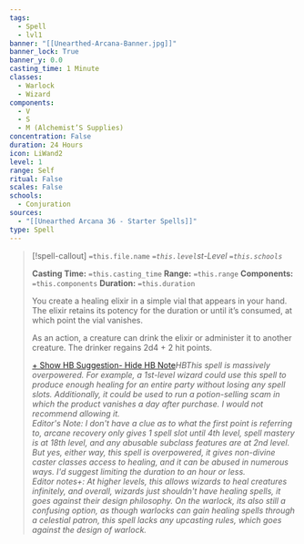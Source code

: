 ```yaml
---
tags:
  - Spell
  - lvl1
banner: "[[Unearthed-Arcana-Banner.jpg]]"
banner_lock: True
banner_y: 0.0
casting_time: 1 Minute
classes:
  - Warlock
  - Wizard
components:
  - V
  - S
  - M (Alchemist’S Supplies)
concentration: False
duration: 24 Hours
icon: LiWand2
level: 1
range: Self
ritual: False
scales: False
schools:
  - Conjuration
sources:
  - "[[Unearthed Arcana 36 - Starter Spells]]"
type: Spell
---
```

>[!spell-callout] `=this.file.name`
>*`=this.level`st-Level `=this.schools`*
>
>**Casting Time:** `=this.casting_time`
>**Range:** `=this.range`
>**Components:** `=this.components`
>**Duration:** `=this.duration`
>
>You create a healing elixir in a simple vial that appears in your hand. The elixir retains its potency for the duration or until it’s consumed, at which point the vial vanishes.
>
>As an action, a creature can drink the elixir or administer it to another creature. The drinker regains 2d4 + 2 hit points.
>
>[+ Show HB Suggestion](javascript:;)[- Hide HB Note](javascript:;)*HBThis spell is massively overpowered. For example, a 1st-level wizard could use this spell to produce enough healing for an entire party without losing any spell slots. Additionally, it could be used to run a potion-selling scam in which the product vanishes a day after purchase. I would not recommend allowing it.  
>Editor's Note: I don't have a clue as to what the first point is referring to, arcane recovery only gives 1 spell slot until 4th level, spell mastery is at 18th level, and any abusable subclass features are at 2nd level. But yes, either way, this spell is overpowered, it gives non-divine caster classes access to healing, and it can be abused in numerous ways. I'd suggest limiting the duration to an hour or less.  
>Editor notes+: At higher levels, this allows wizards to heal creatures infinitely, and overall, wizards just shouldn't have healing spells, it goes against their design philosophy. On the warlock, its also still a confusing option, as though warlocks can gain healing spells through a celestial patron, this spell lacks any upcasting rules, which goes against the design of warlock.*
>
>

